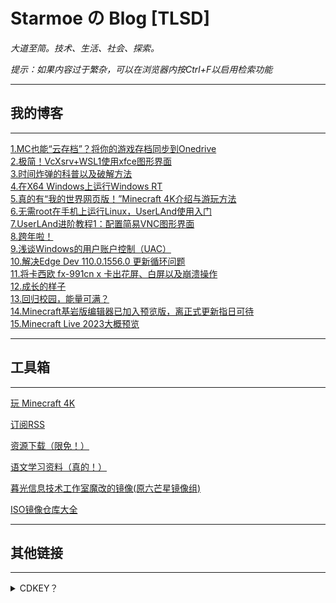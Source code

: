 # Starmoe の Blog [TLSD]

*大道至简。技术、生活、社会、探索。*

*提示：如果内容过于繁杂，可以在浏览器内按Ctrl+F以启用检索功能*

---

## 我的博客  

---

[1.MC也能“云存档”？将你的游戏存档同步到Onedrive](/archive/2022-12-29-01.html "MC也能“云存档”？将你的游戏存档同步到Onedrive")  
[2.极简！VcXsrv+WSL1使用xfce图形界面](/archive/2022-12-29-02.html "极简！VcXsrv+WSL1使用xfce图形界面")  
[3.时间炸弹的科普以及破解方法](/archive/2022-12-29-03.html "时间炸弹的科普以及破解方法")  
[4.在X64 Windows上运行Windows RT](/archive/2022-12-30-01.html "在X64 Windows上运行Windows RT")  
[5.真的有“我的世界网页版！”Minecraft 4K介绍与游玩方法](/archive/2022-12-30-02.html "真的有“我的世界网页版！”Minecraft 4K介绍与游玩方法")  
[6.无需root在手机上运行Linux，UserLAnd使用入门](/archive/2022-12-30-03.html "无需root在手机上运行Linux，UserLAnd使用入门")  
[7.UserLAnd进阶教程1：配置简易VNC图形界面](/archive/2022-12-31-01.html "UserLAnd进阶教程1：配置简易VNC图形界面")  
[8.跨年啦！](/archive/2023-01-01-01.html "跨年啦！")  
[9.浅谈Windows的用户账户控制（UAC）](/archive/2023-01-04-01.html "浅谈Windows的用户账户控制（UAC）")  
[10.解决Edge Dev 110.0.1556.0 更新循环问题](/archive/2023-01-06-01.html "解决Edge Dev 110.0.1556.0 更新循环问题")  
[11.将卡西欧 fx-991cn x 卡出花屏、白屏以及崩溃操作](/archive/2023-01-27-01.html "将卡西欧 fx-991cn x 卡出花屏、白屏以及崩溃操作")  
[12.成长的样子](/archive/2023-02-18-01.html "成长的样子")  
[13.回归校园，能量可满？](/archive/2023-02-19-01.html "回归校园，能量可满？")  
[14.Minecraft基岩版编辑器已加入预览版，离正式更新指日可待](/archive/2023-03-18-01.html "Minecraft基岩版编辑器已加入预览版，离正式更新指日可待")  
[15.Minecraft Live 2023大概预览](/archive/2023-10-16-01.html "Minecraft Live 2023大概预览")  

---

## 工具箱

---

[玩 Minecraft 4K](/Other/MC4K.html)  

[订阅RSS](/rss/atom.xml)  

[资源下载（限免！）](https://static.ltlec.com/87ae02c3-1da6-41e6-b460-452977772866%20(1).mp4)  

[语文学习资料（真的！）](/archive/summary/2023-up-1.html)  

[暮光信息技术工作室魔改的镜像(原六芒星镜像组)](/imgs/index.html) 

[ISO镜像仓库大全](https://starmoe-my.sharepoint.com/:f:/g/personal/starmoe_starmoe_onmicrosoft_com/EjGI6r-mJFBJm8lyWBzJ9ekBiYJ35tFW54hZ02iQKLjM-A?e=uATWgc) 

---

## 其他链接

---


<details>
  <summary>CDKEY？</summary>
恭喜你找到了“隐藏”文件，我现在就把我已知的所有CDKEY都放在这，但我不公布它们属于什么软件，有需要自取、破译。  

S/N TCP8W-T8PQJ-WWRRH-QH76C-99FBW   

S/N RDBC9-VTRC8-D7972-J97JY-PRVMG  

S/N XM633-9YG7Y-47JM6-4QMF8-XPKYG

S/N GWH28-DGCMP-P6RC4-6J4MT-3HFDY

</details>
